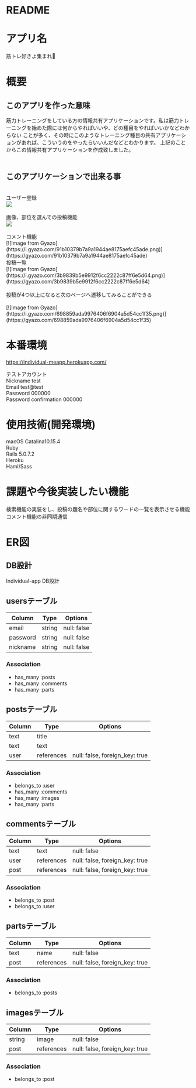 # README

# アプリ名
筋トレ好きよ集まれ💪

# 概要
## このアプリを作った意味
筋力トレーニングをしている方の情報共有アプリケーションです。私は筋力トレーニングを始めた際には何からやればいいや、どの種目をやればいいかなどわからない
ことが多く、その時にこのようなトレーニング種目の共有アプリケーションがあれば、こういうのをやったらいいんだなどとわかります。
上記のことからこの情報共有アプリケーションを作成致しました。
<br>
<br>

## このアプリケーションで出来る事
<br>
ユーザー登録
<br>
<img src="https://i.gyazo.com/51aa511684126e9ba4cff944362fb84f.png">
<br>
<br>
画像、部位を選んでの投稿機能
<br>
<img src="https://i.gyazo.com/1ae0596cb8572abf83bbb176364f0c3d.png">
<br>
<br>
コメント機能
<br>
[![Image from Gyazo](https://i.gyazo.com/91b10379b7a9a1944ae8175aefc45ade.png)](https://gyazo.com/91b10379b7a9a1944ae8175aefc45ade)
<br>
投稿一覧
<br>
[![Image from Gyazo](https://i.gyazo.com/3b9839b5e9912f6cc2222c87ff6e5d64.png)](https://gyazo.com/3b9839b5e9912f6cc2222c87ff6e5d64)
<br>
<br>
投稿が4つ以上になると次のページへ遷移してみることができる
<br>
<br>
[![Image from Gyazo](https://i.gyazo.com/698859ada9976406f6904a5d54cc1f35.png)](https://gyazo.com/698859ada9976406f6904a5d54cc1f35)
<br>



# 本番環境
https://individual-meapp.herokuapp.com/

テストアカウント
<br>
Nickname test
<br>
Email test@test
<br>
Password 000000
<br>
Password confirmation 000000



# 使用技術(開発環境)
macOS Catalina10.15.4
<br>
Ruby
<br>
Rails 5.0.7.2
<br>
Heroku
<br>
Haml/Sass

# 課題や今後実装したい機能
検索機能の実装をし、投稿の題名や部位に関するワードの一覧を表示させる機能
<br>
コメント機能の非同期通信

# ER図 

## DB設計
 Individual-app DB設計
## usersテーブル
|Column|Type|Options|
|------|----|-------|
|email|string|null: false|
|password|string|null: false|
|nickname|string|null: false|
### Association
- has_many :posts
- has_many :comments
- has_many :parts

## postsテーブル
|Column|Type|Options|
|------|----|-------|
|text|title||null: false|
|text|text|||null: false|
|user|references|null: false, foreign_key: true|
### Association
- belongs_to :user
- has_many :comments
- has_many :images
- has_many :parts

## commentsテーブル
|Column|Type|Options|
|------|----|-------|
|text|text|null: false|
|user|references|null: false, foreign_key: true|
|post|references|null: false, foreign_key: true|
### Association
- belongs_to :post
- belongs_to :user

## partsテーブル
|Column|Type|Options|
|------|----|-------|
|text|name|null: false|
|post|references|null: false, foreign_key: true|
### Association
- belongs_to :posts

## imagesテーブル
|Column|Type|Options|
|------|----|-------|
|string|image|null: false|
|post|references|null: false, foreign_key: true|
### Association
- belongs_to :post
